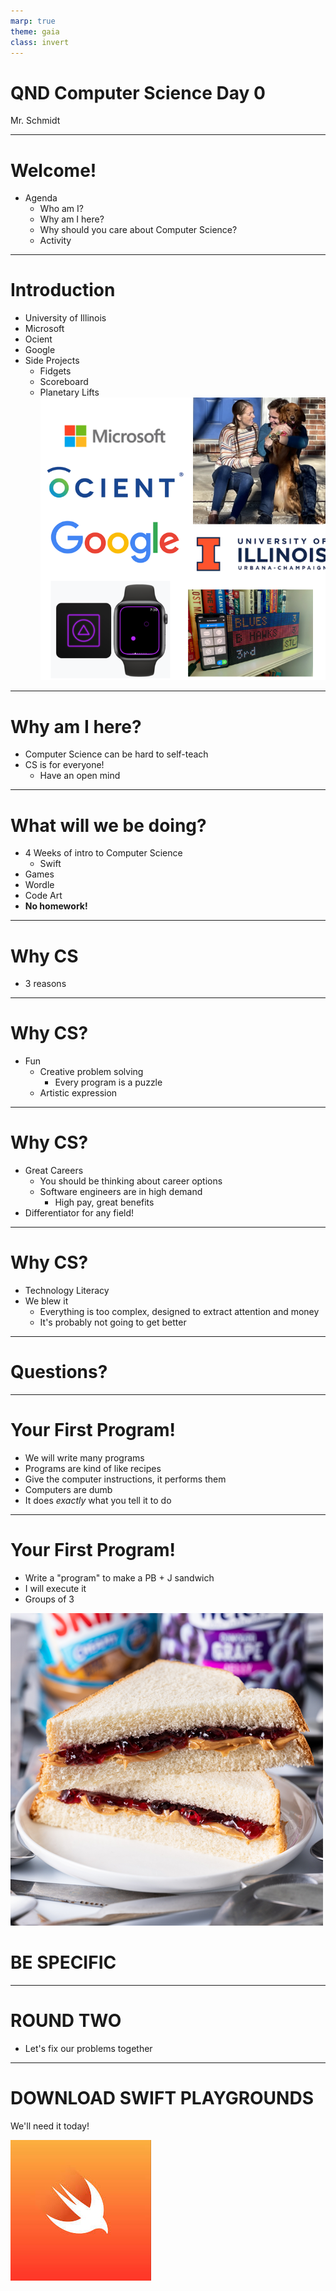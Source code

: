 ```yaml
---
marp: true
theme: gaia
class: invert
---
```


# QND Computer Science Day 0
Mr. Schmidt

--- 

# Welcome!

- Agenda
    - Who am I?
    - Why am I here?
    - Why should you care about Computer Science?
    - Activity

---

# Introduction

- University of Illinois
- Microsoft
- Ocient
- Google
- Side Projects
    - Fidgets
    - Scoreboard
    - Planetary Lifts
![bg right w:500](../assets/collage.png)

---

# Why am I here?

- Computer Science can be hard to self-teach
- CS is for everyone!
    - Have an open mind

<!-- -->
<!-- Computer science can be really hard to self-teach -->

<!-- When I pitched this class, originally it was just for students who wished to learn about CS -->

---

# What will we be doing?

- 4 Weeks of intro to Computer Science
    - Swift
- Games
- Wordle
- Code Art
- **No homework!**


---

# Why CS

- 3 reasons

---

# Why CS? 

- Fun
    - Creative problem solving
        - Every program is a puzzle
    - Artistic expression


---
# Why CS?

- Great Careers
    - You should be thinking about career options
    - Software engineers are in high demand
        - High pay, great benefits
- Differentiator for any field!

---

# Why CS?

- Technology Literacy
- We blew it
    - Everything is too complex, designed to extract attention and money
    - It's probably not going to get better
<!-- -->
<!-- Even if you're not a computer person or a science person, you might find you enjoy the problem solving aspects! -->

---

# Questions?

<!-- -->
<!-- Any questions on what we're doing? -->
<!-- What's my role at Google like? -->
<!-- What are my hot takes on recent technology developments -->
<!-- How did I know that Software Engineering was right for me? -->

---

# Your First Program!

- We will write many programs
- Programs are kind of like recipes
- Give the computer instructions, it performs them
- Computers are dumb
- It does *exactly* what you tell it to do

--- 

# Your First Program!

- Write a "program" to make a PB + J sandwich
- I will execute it
- Groups of 3

![bg right w:500](../assets/pbj.png)

# BE SPECIFIC

---

# ROUND TWO

- Let's fix our problems together

---

# DOWNLOAD SWIFT PLAYGROUNDS

We'll need it today!

![bg right w:500](../assets/swift.jpeg)

